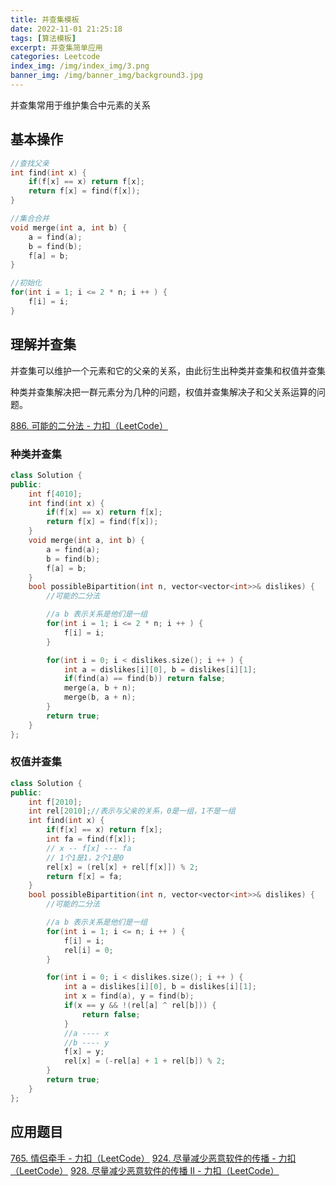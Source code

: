```yaml
---
title: 并查集模板
date: 2022-11-01 21:25:18
tags: [算法模板]
excerpt: 并查集简单应用
categories: Leetcode
index_img: /img/index_img/3.png
banner_img: /img/banner_img/background3.jpg
---
```

<p class="note note-primary">并查集常用于维护集合中元素的关系</p>

## 基本操作

```c++
//查找父亲
int find(int x) {
    if(f[x] == x) return f[x];
    return f[x] = find(f[x]);
}

//集合合并
void merge(int a, int b) {
    a = find(a);
    b = find(b);
    f[a] = b;
} 

//初始化
for(int i = 1; i <= 2 * n; i ++ ) {
    f[i] = i;
}
```

## 理解并查集

并查集可以维护一个元素和它的父亲的关系，由此衍生出种类并查集和权值并查集

种类并查集解决把一群元素分为几种的问题，权值并查集解决子和父关系运算的问题。

[886. 可能的二分法 - 力扣（LeetCode）](https://leetcode.cn/problems/possible-bipartition/)

### 种类并查集

```c++
class Solution {
public:
    int f[4010];
    int find(int x) {
        if(f[x] == x) return f[x];
        return f[x] = find(f[x]);
    }
    void merge(int a, int b) {
        a = find(a);
        b = find(b);
        f[a] = b;
    } 
    bool possibleBipartition(int n, vector<vector<int>>& dislikes) {
        //可能的二分法

        //a b 表示关系是他们是一组
        for(int i = 1; i <= 2 * n; i ++ ) {
            f[i] = i;
        }

        for(int i = 0; i < dislikes.size(); i ++ ) {
            int a = dislikes[i][0], b = dislikes[i][1];
            if(find(a) == find(b)) return false;
            merge(a, b + n);
            merge(b, a + n);
        }
        return true;
    }
};
```
### 权值并查集

```c++
class Solution {
public:
    int f[2010];
    int rel[2010];//表示与父亲的关系，0是一组，1不是一组
    int find(int x) {
        if(f[x] == x) return f[x];
        int fa = find(f[x]);
        // x -- f[x] --- fa
        // 1个1是1，2个1是0
        rel[x] = (rel[x] + rel[f[x]]) % 2;
        return f[x] = fa;
    }
    bool possibleBipartition(int n, vector<vector<int>>& dislikes) {
        //可能的二分法

        //a b 表示关系是他们是一组
        for(int i = 1; i <= n; i ++ ) {
            f[i] = i;
            rel[i] = 0;
        }

        for(int i = 0; i < dislikes.size(); i ++ ) {
            int a = dislikes[i][0], b = dislikes[i][1];
            int x = find(a), y = find(b);
            if(x == y && !(rel[a] ^ rel[b])) {
                return false;
            }
            //a ---- x
            //b ---- y
            f[x] = y;
            rel[x] = (-rel[a] + 1 + rel[b]) % 2;
        }
        return true;
    }
};
```


## 应用题目

[765. 情侣牵手 - 力扣（LeetCode）](https://leetcode.cn/problems/couples-holding-hands/)
[924. 尽量减少恶意软件的传播 - 力扣（LeetCode）](https://leetcode.cn/problems/minimize-malware-spread/)
[928. 尽量减少恶意软件的传播 II - 力扣（LeetCode）](https://leetcode.cn/problems/minimize-malware-spread-ii/)